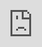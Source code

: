 ```yaml
---
title: About Zhenghua
permalink: /about/about-zhenghua/
description: ""
variant: tiptap
---
```

<h1>Welcome to Zhenghua!</h1><h4>#ZhenghuaWhereWeBelong</h4><p>We are here to bring our community together, providing vital opportunities for all our residents to connect with one another and foster a sense of belonging.</p><p>Our dedicated team of volunteers organise a range of activities and initiatives year-round, bringing neighbours together and creating a close-knit community.</p><p>Zhenghua seeks to provide a better neighbourhood for our residents to live and play as one community, through our four key pillars below.</p><table><tbody><tr><th rowspan="1" colspan="1"><p>Key Pillars</p></th><th rowspan="1" colspan="1"><p>Objectives</p></th></tr><tr><td rowspan="1" colspan="1"><p><strong>Culture</strong></p></td><td rowspan="1" colspan="1"><p>Bring families of all walks of life together to appreciate and understand one another’s cultures through the various festive activities, strengthening community bonds. These include major festivals such as Chinese New Year, Hari Raya, Deepavali, Mid-Autumn Festival and National Day.</p></td></tr><tr><td rowspan="1" colspan="1"><p><strong>Cares</strong></p></td><td rowspan="1" colspan="1"><p>Provide care for our resource-low families and their children with various community initiatives such as Homework Mentorship Programme, Home Improvement Programme, Presentation of Festive Packs and Grocery Vouchers to integrate them as one Zhenghua family, leaving no one behind.</p></td></tr><tr><td rowspan="1" colspan="1"><p><strong>Wellness</strong></p></td><td rowspan="1" colspan="1"><p>Encourage active ageing and mental wellbeing initiatives, helping our residents remain mentally, physically and socially active.&nbsp; For example, Lean On Me is a GRC-level initiative led by Zhenghua to jointly engage caregivers and youth in their journey to improve their mental well-being.</p></td></tr><tr><td rowspan="1" colspan="1"><p><strong>Green</strong></p></td><td rowspan="1" colspan="1"><p>Support sustainability initiatives, with the inclusion of green infrastructure where possible, to advance Singapore’s national agenda on sustainable development under Singapore Green Plan 2030.&nbsp; For example, Zhenghua Food Rescue takes place every 1st, 2nd 3rd and 4th Saturday of the month in an effort to reduce food wastage in the community.</p></td></tr></tbody></table><h4>Zhenghua CC is upgrading to serve you better!</h4><p>Watch this video to find out more:</p><div class="iframe-wrapper"><iframe style="position:absolute;top:0;left:0;width:100%;height:100%;" allowfullscreen="true" frameborder="0" src="https://player.vimeo.com/video/892979622?badge=0&amp;autopause=0&amp;player_id=0&amp;app_id=58479"></iframe></div><p></p>